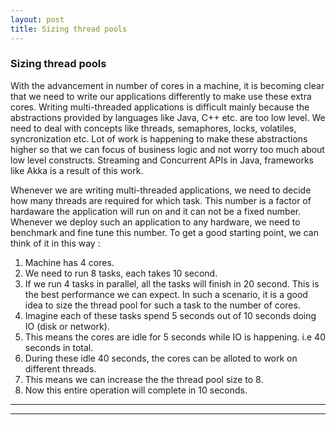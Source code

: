 ```yaml
---
layout: post
title: Sizing thread pools
---
```


### Sizing thread pools

With the advancement in number of cores in a machine, it is becoming clear that we need to write our applications differently to make 
use these extra cores. Writing multi-threaded applications is difficult mainly because the abstractions provided by languages like 
Java, C++ etc. are too low level. We need to deal with concepts like threads, semaphores, locks, volatiles, syncronization etc. 
Lot of work is happening to make these abstractions higher so that we can focus of business logic and not worry too much about low level 
constructs. Streaming and Concurrent APIs in Java, frameworks like Akka is a result of this work.

Whenever we are writing multi-threaded applications, we need to decide how many threads are required for which task. 
This number is a factor of hardaware the application will run on and it can not be a fixed number. Whenever we deploy such an application 
to any hardware, we need to benchmark and fine tune this number. To get a good starting point, we can think of it in this way :

1. Machine has 4 cores. 
2. We need to run 8 tasks, each takes 10 second.
3. If we run 4 tasks in parallel, all the tasks will finish in 20 second. This is the best performance we can expect. 
   In such a scenario, it is  a good idea to size the thread pool for such a task to the number of cores.
4. Imagine each of these tasks spend 5 seconds out of 10 seconds doing IO (disk or network). 
5. This means the cores are idle for 5 seconds while IO is happening. i.e 40 seconds in total.
6. During these idle 40 seconds, the cores can be alloted to work on different threads.
7. This means we can increase the the thread pool size to 8. 
8. Now this entire operation will complete in 10 seconds.

----
****
